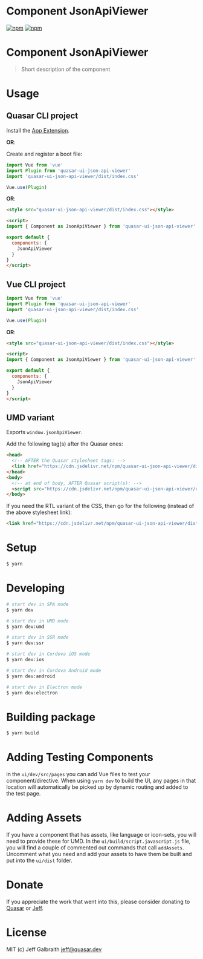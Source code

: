 # Component JsonApiViewer

[![npm](https://img.shields.io/npm/v/quasar-ui-json-api-viewer.svg?label=quasar-ui-json-api-viewer)](https://www.npmjs.com/package/quasar-ui-json-api-viewer)
[![npm](https://img.shields.io/npm/dt/quasar-ui-json-api-viewer.svg)](https://www.npmjs.com/package/quasar-ui-json-api-viewer)

# Component JsonApiViewer
> Short description of the component


# Usage

## Quasar CLI project

Install the [App Extension](../app-extension).

**OR**:

Create and register a boot file:

```js
import Vue from 'vue'
import Plugin from 'quasar-ui-json-api-viewer'
import 'quasar-ui-json-api-viewer/dist/index.css'

Vue.use(Plugin)
```

**OR**:

```html
<style src="quasar-ui-json-api-viewer/dist/index.css"></style>

<script>
import { Component as JsonApiViewer } from 'quasar-ui-json-api-viewer'

export default {
  components: {
    JsonApiViewer
  }
}
</script>
```

## Vue CLI project

```js
import Vue from 'vue'
import Plugin from 'quasar-ui-json-api-viewer'
import 'quasar-ui-json-api-viewer/dist/index.css'

Vue.use(Plugin)
```

**OR**:

```html
<style src="quasar-ui-json-api-viewer/dist/index.css"></style>

<script>
import { Component as JsonApiViewer } from 'quasar-ui-json-api-viewer'

export default {
  components: {
    JsonApiViewer
  }
}
</script>
```

## UMD variant

Exports `window.jsonApiViewer`.

Add the following tag(s) after the Quasar ones:

```html
<head>
  <!-- AFTER the Quasar stylesheet tags: -->
  <link href="https://cdn.jsdelivr.net/npm/quasar-ui-json-api-viewer/dist/index.min.css" rel="stylesheet" type="text/css">
</head>
<body>
  <!-- at end of body, AFTER Quasar script(s): -->
  <script src="https://cdn.jsdelivr.net/npm/quasar-ui-json-api-viewer/dist/index.umd.min.js"></script>
</body>
```
If you need the RTL variant of the CSS, then go for the following (instead of the above stylesheet link):
```html
<link href="https://cdn.jsdelivr.net/npm/quasar-ui-json-api-viewer/dist/index.rtl.min.css" rel="stylesheet" type="text/css">
```

# Setup
```bash
$ yarn
```

# Developing
```bash
# start dev in SPA mode
$ yarn dev

# start dev in UMD mode
$ yarn dev:umd

# start dev in SSR mode
$ yarn dev:ssr

# start dev in Cordova iOS mode
$ yarn dev:ios

# start dev in Cordova Android mode
$ yarn dev:android

# start dev in Electron mode
$ yarn dev:electron
```

# Building package
```bash
$ yarn build
```

# Adding Testing Components
in the `ui/dev/src/pages` you can add Vue files to test your component/directive. When using `yarn dev` to build the UI, any pages in that location will automatically be picked up by dynamic routing and added to the test page.

# Adding Assets
If you have a component that has assets, like language or icon-sets, you will need to provide these for UMD. In the `ui/build/script.javascript.js` file, you will find a couple of commented out commands that call `addAssets`. Uncomment what you need and add your assets to have them be built and put into the `ui/dist` folder.

# Donate
If you appreciate the work that went into this, please consider donating to [Quasar](https://donate.quasar.dev) or [Jeff](https://github.com/sponsors/hawkeye64).

# License
MIT (c) Jeff Galbraith <jeff@quasar.dev>
